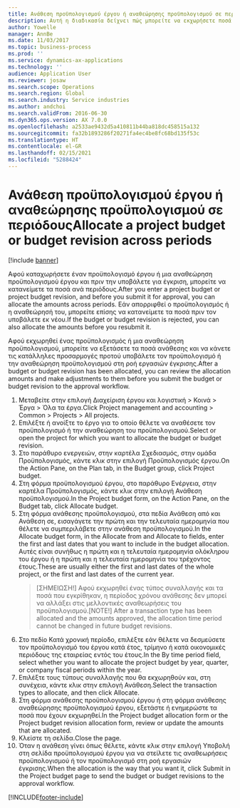 ```yaml
---
title: Ανάθεση προϋπολογισμού έργου ή αναθεώρησης προϋπολογισμού σε περιόδους
description: Αυτή η διαδικασία δείχνει πώς μπορείτε να εκχωρήσετε ποσά προϋπολογισμού έργου σε περιόδους.
author: Yowelle
manager: AnnBe
ms.date: 11/03/2017
ms.topic: business-process
ms.prod: ''
ms.service: dynamics-ax-applications
ms.technology: ''
audience: Application User
ms.reviewer: josaw
ms.search.scope: Operations
ms.search.region: Global
ms.search.industry: Service industries
ms.author: andchoi
ms.search.validFrom: 2016-06-30
ms.dyn365.ops.version: AX 7.0.0
ms.openlocfilehash: a2533ae9432d5a410811b44ba818dc458515a132
ms.sourcegitcommit: fa32b1893286f20271fa4ec4be8fc68bd135f53c
ms.translationtype: HT
ms.contentlocale: el-GR
ms.lasthandoff: 02/15/2021
ms.locfileid: "5288424"
---
```

# <a name="allocate-a-project-budget-or-budget-revision-across-periods"></a><span data-ttu-id="64e62-103">Ανάθεση προϋπολογισμού έργου ή αναθεώρησης προϋπολογισμού σε περιόδους</span><span class="sxs-lookup"><span data-stu-id="64e62-103">Allocate a project budget or budget revision across periods</span></span>

[!include [banner](../../includes/banner.md)]

<span data-ttu-id="64e62-104">Αφού καταχωρήσετε έναν προϋπολογισμό έργου ή μια αναθεώρηση προϋπολογισμού έργου και πριν την υποβάλετε για έγκριση, μπορείτε να κατανείμετε τα ποσά ανά περιόδους.</span><span class="sxs-lookup"><span data-stu-id="64e62-104">After you enter a project budget or project budget revision, and before you submit it for approval, you can allocate the amounts across periods.</span></span> <span data-ttu-id="64e62-105">Εάν απορριφθεί ο προϋπολογισμός ή η αναθεώρησή του, μπορείτε επίσης να κατανείμετε τα ποσά πριν τον υποβάλετε εκ νέου.</span><span class="sxs-lookup"><span data-stu-id="64e62-105">If the budget or budget revision is rejected, you can also allocate the amounts before you resubmit it.</span></span> 

<span data-ttu-id="64e62-106">Αφού εκχωρηθεί ένας προϋπολογισμός ή μια αναθεώρηση προϋπολογισμού, μπορείτε να εξετάσετε τα ποσά ανάθεσης και να κάνετε τις κατάλληλες προσαρμογές προτού υποβάλετε τον προϋπολογισμό ή την αναθεώρηση προϋπολογισμού στη ροή εργασιών έγκρισης.</span><span class="sxs-lookup"><span data-stu-id="64e62-106">After a budget or budget revision has been allocated, you can review the allocation amounts and make adjustments to them before you submit the budget or budget revision to the approval workflow.</span></span> 

1. <span data-ttu-id="64e62-107">Μεταβείτε στην επιλογή Διαχείριση έργου και λογιστική > Κοινά > Έργα > Όλα τα έργα.</span><span class="sxs-lookup"><span data-stu-id="64e62-107">Click Project management and accounting > Common > Projects > All projects.</span></span> 
2. <span data-ttu-id="64e62-108">Επιλέξτε ή ανοίξτε το έργο για το οποίο θέλετε να αναθέσετε τον προϋπολογισμό ή την αναθεώρηση του προϋπολογισμού.</span><span class="sxs-lookup"><span data-stu-id="64e62-108">Select or open the project for which you want to allocate the budget or budget revision.</span></span> 
3. <span data-ttu-id="64e62-109">Στο παράθυρο ενεργειών, στην καρτέλα Σχεδιασμός, στην ομάδα Προϋπολογισμός, κάντε κλικ στην επιλογή Προϋπολογισμός έργου.</span><span class="sxs-lookup"><span data-stu-id="64e62-109">On the Action Pane, on the Plan tab, in the Budget group, click Project budget.</span></span> 
4. <span data-ttu-id="64e62-110">Στη φόρμα προϋπολογισμού έργου, στο παράθυρο Ενέργεια, στην καρτέλα Προϋπολογισμός, κάντε κλικ στην επιλογή Ανάθεση προϋπολογισμού.</span><span class="sxs-lookup"><span data-stu-id="64e62-110">In the Project budget form, on the Action Pane, on the Budget tab, click Allocate budget.</span></span> 
5. <span data-ttu-id="64e62-111">Στη φόρμα ανάθεσης προϋπολογισμού, στα πεδία Ανάθεση από και Ανάθεση σε, εισαγάγετε την πρώτη και την τελευταία ημερομηνία που θέλετε να συμπεριλάβετε στην ανάθεση προϋπολογισμού.</span><span class="sxs-lookup"><span data-stu-id="64e62-111">In the Allocate budget form, in the Allocate from and Allocate to fields, enter the first and last dates that you want to include in the budget allocation.</span></span> <span data-ttu-id="64e62-112">Αυτές είναι συνήθως η πρώτη και η τελευταία ημερομηνία ολόκληρου του έργου ή η πρώτη και η τελευταία ημερομηνία του τρέχοντος έτους.</span><span class="sxs-lookup"><span data-stu-id="64e62-112">These are usually either the first and last dates of the whole project, or the first and last dates of the current year.</span></span>  
   > <span data-ttu-id="64e62-113">[ΣΗΜΕΙΩΣΗ!] Αφού εκχωρηθεί ένας τύπος συναλλαγής και τα ποσά που εγκρίθηκαν, η περίοδος χρόνου ανάθεσης δεν μπορεί να αλλάξει στις μελλοντικές αναθεωρήσεις του προϋπολογισμού.</span><span class="sxs-lookup"><span data-stu-id="64e62-113">[NOTE!] After a transaction type has been allocated and the amounts approved, the allocation time period cannot be changed in future budget revisions.</span></span> 
6. <span data-ttu-id="64e62-114">Στο πεδίο Κατά χρονική περίοδο, επιλέξτε εάν θέλετε να δεσμεύσετε τον προϋπολογισμό του έργου κατά έτος, τρίμηνο ή κατά οικονομικές περιόδους της εταιρείας εντός του έτους.</span><span class="sxs-lookup"><span data-stu-id="64e62-114">In the By time period field, select whether you want to allocate the project budget by year, quarter, or company fiscal periods within the year.</span></span>
7. <span data-ttu-id="64e62-115">Επιλέξτε τους τύπους συναλλαγής που θα εκχωρηθούν και, στη συνέχεια, κάντε κλικ στην επιλογή Ανάθεση.</span><span class="sxs-lookup"><span data-stu-id="64e62-115">Select the transaction types to allocate, and then click Allocate.</span></span> 
8. <span data-ttu-id="64e62-116">Στη φόρμα ανάθεσης προϋπολογισμού έργου ή στη φόρμα ανάθεσης αναθεώρησης προϋπολογισμού έργου, εξετάστε ή ενημερώστε τα ποσά που έχουν εκχωρηθεί.</span><span class="sxs-lookup"><span data-stu-id="64e62-116">In the Project budget allocation form or the Project budget revision allocation form, review or update the amounts that are allocated.</span></span> 
9. <span data-ttu-id="64e62-117">Κλείστε τη σελίδα.</span><span class="sxs-lookup"><span data-stu-id="64e62-117">Close the page.</span></span>
10. <span data-ttu-id="64e62-118">Όταν η ανάθεση γίνει όπως θέλετε, κάντε κλικ στην επιλογή Υποβολή στη σελίδα προϋπολογισμού έργου για να στείλετε τις αναθεωρήσεις προϋπολογισμού ή τον προϋπολογισμό στη ροή εργασιών έγκρισης.</span><span class="sxs-lookup"><span data-stu-id="64e62-118">When the allocation is the way that you want it, click Submit in the Project budget page to send the budget or budget revisions to the approval workflow.</span></span>  




[!INCLUDE[footer-include](../../includes/footer-banner.md)]